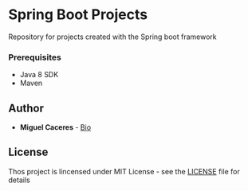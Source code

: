 # Spring Boot Projects

Repository for projects created with the Spring boot framework

### Prerequisites

* Java 8 SDK
* Maven

## Author

* **Miguel Caceres** - [Bio](https://github.com/foxneo)

## License
Thos project is lincensed under MIT License - see the [LICENSE](LICENSE) file for details
